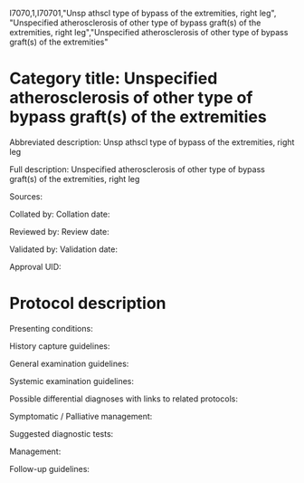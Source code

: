 I7070,1,I70701,"Unsp athscl type of bypass of the extremities, right leg", "Unspecified atherosclerosis of other type of bypass graft(s) of the extremities, right leg","Unspecified atherosclerosis of other type of bypass graft(s) of the extremities"
# Category title: Unspecified atherosclerosis of other type of bypass graft(s) of the extremities

Abbreviated description: Unsp athscl type of bypass of the extremities, right leg

Full description: Unspecified atherosclerosis of other type of bypass graft(s) of the extremities, right leg

Sources:

Collated by:
Collation date:

Reviewed by:
Review date:

Validated by:
Validation date:

Approval UID:

# Protocol description

Presenting conditions:

History capture guidelines:

General examination guidelines:

Systemic examination guidelines:

Possible differential diagnoses with links to related protocols:

Symptomatic / Palliative management:

Suggested diagnostic tests:

Management:

Follow-up guidelines:
